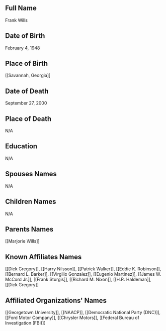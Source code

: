 ## Full Name
Frank Wills

## Date of Birth
February 4, 1948

## Place of Birth
[[Savannah, Georgia]]

## Date of Death
September 27, 2000

## Place of Death
N/A

## Education
N/A

## Spouses Names
N/A

## Children Names
N/A

## Parents Names
[[Marjorie Wills]]

## Known Affiliates Names
[[Dick Gregory]], [[Harry Nilsson]], [[Patrick Walker]], [[Eddie K. Robinson]], [[Bernard L. Barker]], [[Virgilio Gonzalez]], [[Eugenio Martinez]], [[James W. McCord Jr.]], [[Frank Sturgis]], [[Richard M. Nixon]], [[H.R. Haldeman]],
[[Dick Gregory]]

## Affiliated Organizations' Names
[[Georgetown University]], [[NAACP]], [[Democratic National Party (DNC)]], [[Ford Motor Company]], [[Chrysler Motors]], [[Federal Bureau of Investigation (FBI)]]

